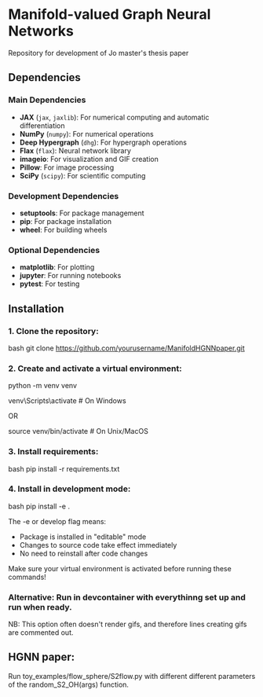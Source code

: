 # Manifold-valued Graph Neural Networks

Repository for development of Jo master's thesis paper

## Dependencies

### Main Dependencies
- **JAX** (`jax`, `jaxlib`): For numerical computing and automatic differentiation
- **NumPy** (`numpy`): For numerical operations
- **Deep Hypergraph** (`dhg`): For hypergraph operations
- **Flax** (`flax`): Neural network library
- **imageio**: For visualization and GIF creation
- **Pillow**: For image processing
- **SciPy** (`scipy`): For scientific computing

### Development Dependencies
- **setuptools**: For package management
- **pip**: For package installation
- **wheel**: For building wheels

### Optional Dependencies
- **matplotlib**: For plotting
- **jupyter**: For running notebooks
- **pytest**: For testing


## Installation

### 1. Clone the repository:

bash
git clone https://github.com/yourusername/ManifoldHGNNpaper.git

### 2. Create and activate a virtual environment:

python -m venv venv

venv\Scripts\activate # On Windows

OR

source venv/bin/activate # On Unix/MacOS

### 3. Install requirements:

bash
pip install -r requirements.txt


### 4. Install in development mode:

bash
pip install -e .

The -e or develop flag means:

- Package is installed in "editable" mode
- Changes to source code take effect immediately
- No need to reinstall after code changes

Make sure your virtual environment is activated before running these commands!

### Alternative: Run in devcontainer with everythinng set up and run when ready. 
NB: This option often doesn't render gifs, and therefore lines creating gifs are commented out.

## HGNN paper:

Run toy_examples/flow_sphere/S2flow.py with different different parameters of the random_S2_OH(args) function.
